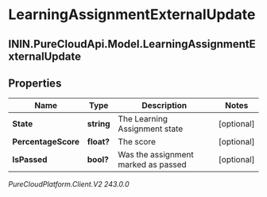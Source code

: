 # LearningAssignmentExternalUpdate

## ININ.PureCloudApi.Model.LearningAssignmentExternalUpdate

## Properties

|Name | Type | Description | Notes|
|------------ | ------------- | ------------- | -------------|
| **State** | **string** | The Learning Assignment state | [optional] |
| **PercentageScore** | **float?** | The score | [optional] |
| **IsPassed** | **bool?** | Was the assignment marked as passed | [optional] |



_PureCloudPlatform.Client.V2 243.0.0_

